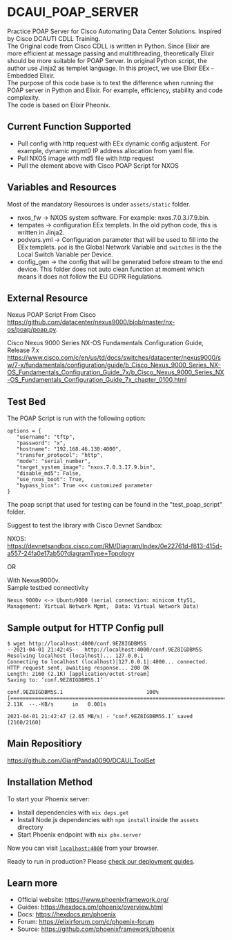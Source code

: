 # DCAUI_POAP_SERVER  
Practice POAP Server for Cisco Automating Data Center Solutions. Inspired by Cisco DCAUTI CDLL Training.  
The Original code from Cisco CDLL is written in Python. Since Elixir are more efficient at message passing and multithreading, theoretically Elixir should be more suitable for POAP Server. In original Python script, the author use Jinja2 as templet language. In this project, we use Elixir EEx - Embedded Elixir.   
The purpose of this code base is to test the difference when running the POAP server in Python and Elixir. For example, efficiency, stability and code complexity.     
The code is based on Elixir Pheonix.  

## Current Function Supported
* Pull config with http request with EEx dynamic config adjustent. For example, dynamic mgmt0 IP address allocation from yaml file.   
* Pull NXOS image with md5 file with http request  
* Pull the element above with Cisco POAP Script for NXOS  

## Variables and Resources
Most of the mandatory Resources is under `assets/static` folder.  
 * nxos_fw -> NXOS system software. For example: nxos.7.0.3.I7.9.bin.
 * tempates -> configuration EEx templets. In the old python code, this is written in Jinja2. 
 * podvars.yml -> Configuration parameter that will be used to fill into the EEx templets.   `pod` is the Global Network Variable and `switches` is the the Local Switch Variable per Device.  
 * config_gen -> the config that will be generated before stream to the end device. This folder does not auto clean function at moment which means it does not follow the EU GDPR Regulations. 
  
## External Resource
Nexus POAP Script From Cisco  
 https://github.com/datacenter/nexus9000/blob/master/nx-os/poap/poap.py.  

Cisco Nexus 9000 Series NX-OS Fundamentals Configuration Guide, Release 7.x  
https://www.cisco.com/c/en/us/td/docs/switches/datacenter/nexus9000/sw/7-x/fundamentals/configuration/guide/b_Cisco_Nexus_9000_Series_NX-OS_Fundamentals_Configuration_Guide_7x/b_Cisco_Nexus_9000_Series_NX-OS_Fundamentals_Configuration_Guide_7x_chapter_0100.html  


## Test Bed
The POAP Script is run with the following option:  
```
options = {  
   "username": "tftp",  
   "password": "x",  
   "hostname": "192.168.46.130:4000",  
   "transfer_protocol": "http",  
   "mode": "serial_number",  
   "target_system_image": "nxos.7.0.3.I7.9.bin",  
   "disable_md5": False,  
   "use_nxos_boot": True,  
   "bypass_bios": True <<< customized parameter    
}
```
The poap script that used for testing can be found in the "test_poap_script" folder.

Suggest to test the library with Cisco Devnet Sandbox:  

NXOS:  
https://devnetsandbox.cisco.com/RM/Diagram/Index/0e22761d-f813-415d-a557-24fa0e17ab50?diagramType=Topology  

OR

With Nexus9000v.   
Sample testbed connectivity
```
Nexus 9000v <-> Ubuntu9000 (serial connection: minicom ttyS1, Management: Virtual Network Mgmt,  Data: Virtual Network Data)
```

## Sample output for HTTP Config pull
```  
$ wget http://localhost:4000/conf.9EZ8IGDBM5S  
--2021-04-01 21:42:45--  http://localhost:4000/conf.9EZ8IGDBM5S  
Resolving localhost (localhost)... 127.0.0.1  
Connecting to localhost (localhost)|127.0.0.1|:4000... connected.  
HTTP request sent, awaiting response... 200 OK  
Length: 2160 (2.1K) [application/octet-stream]  
Saving to: ‘conf.9EZ8IGDBM5S.1’  
  
conf.9EZ8IGDBM5S.1                           100%[===========================================================================================>]   2.11K  --.-KB/s      in   0.001s    

2021-04-01 21:42:47 (2.65 MB/s) - ‘conf.9EZ8IGDBM5S.1’ saved [2160/2160]  
```

## Main Repositiory
https://github.com/GiantPanda0090/DCAUI_ToolSet

## Installation Method
To start your Phoenix server:  

  * Install dependencies with `mix deps.get`  
  * Install Node.js dependencies with `npm install` inside the `assets` directory  
  * Start Phoenix endpoint with `mix phx.server`  

Now you can visit [`localhost:4000`](http://localhost:4000) from your browser.  

Ready to run in production? Please [check our deployment guides](https://hexdocs.pm/phoenix/deployment.html).  

 
## Learn more

  * Official website: https://www.phoenixframework.org/
  * Guides: https://hexdocs.pm/phoenix/overview.html
  * Docs: https://hexdocs.pm/phoenix
  * Forum: https://elixirforum.com/c/phoenix-forum
  * Source: https://github.com/phoenixframework/phoenix
